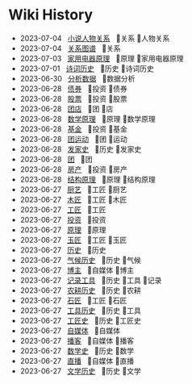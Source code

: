 # Wiki History

- 2023-07-04&nbsp;&nbsp; [小说人物关系](/0036_关系_人物关系)&nbsp;&nbsp; :bookmark:关系 :bookmark:人物关系
- 2023-07-04&nbsp;&nbsp; [关系图谱](/0035_关系)&nbsp;&nbsp; :bookmark:关系
- 2023-07-03&nbsp;&nbsp; [家用电器原理](/0034_原理_家用电器原理)&nbsp;&nbsp; :bookmark:原理 :bookmark:家用电器原理
- 2023-07-01&nbsp;&nbsp; [诗词历史](/0033_历史_诗词历史)&nbsp;&nbsp; :bookmark:历史 :bookmark:诗词历史
- 2023-06-30&nbsp;&nbsp; [分析数据](/0032_数据分析)&nbsp;&nbsp; :bookmark:数据分析
- 2023-06-28&nbsp;&nbsp; [债券](/0029_投资_债券)&nbsp;&nbsp; :bookmark:投资 :bookmark:债券
- 2023-06-28&nbsp;&nbsp; [股票](/0026_投资_股票)&nbsp;&nbsp; :bookmark:投资 :bookmark:股票
- 2023-06-28&nbsp;&nbsp; [团店](/0022_团_店)&nbsp;&nbsp; :bookmark:团 :bookmark:店
- 2023-06-28&nbsp;&nbsp; [数学原理](/0025_原理_数学原理)&nbsp;&nbsp; :bookmark:原理 :bookmark:数学原理
- 2023-06-28&nbsp;&nbsp; [基金](/0028_投资_基金)&nbsp;&nbsp; :bookmark:投资 :bookmark:基金
- 2023-06-28&nbsp;&nbsp; [团运动](/0030_团_运动)&nbsp;&nbsp; :bookmark:团 :bookmark:运动
- 2023-06-28&nbsp;&nbsp; [发家史](/0031_历史_发家史)&nbsp;&nbsp; :bookmark:历史 :bookmark:发家史
- 2023-06-28&nbsp;&nbsp; [团](/0023_团)&nbsp;&nbsp; :bookmark:团
- 2023-06-28&nbsp;&nbsp; [房产](/0027_投资_房产)&nbsp;&nbsp; :bookmark:投资 :bookmark:房产
- 2023-06-28&nbsp;&nbsp; [结构原理](/0024_原理_结构原理)&nbsp;&nbsp; :bookmark:原理 :bookmark:结构原理
- 2023-06-27&nbsp;&nbsp; [厨艺](/0021_工匠_厨艺)&nbsp;&nbsp; :bookmark:工匠 :bookmark:厨艺
- 2023-06-27&nbsp;&nbsp; [木匠](/0017_工匠_木匠)&nbsp;&nbsp; :bookmark:工匠 :bookmark:木匠
- 2023-06-27&nbsp;&nbsp; [工匠](/0015_工匠)&nbsp;&nbsp; :bookmark:工匠
- 2023-06-27&nbsp;&nbsp; [投资](/0010_投资)&nbsp;&nbsp; :bookmark:投资
- 2023-06-27&nbsp;&nbsp; [原理](/0009_原理)&nbsp;&nbsp; :bookmark:原理
- 2023-06-27&nbsp;&nbsp; [玉匠](/0019_工匠_玉匠)&nbsp;&nbsp; :bookmark:工匠 :bookmark:玉匠
- 2023-06-27&nbsp;&nbsp; [历史](/0003_历史)&nbsp;&nbsp; :bookmark:历史
- 2023-06-27&nbsp;&nbsp; [气候历史](/0006_历史_气候)&nbsp;&nbsp; :bookmark:历史 :bookmark:气候
- 2023-06-27&nbsp;&nbsp; [博主](/0012_自媒体_博主)&nbsp;&nbsp; :bookmark:自媒体 :bookmark:博主
- 2023-06-27&nbsp;&nbsp; [记录工具](/0005_历史_工具_记录)&nbsp;&nbsp; :bookmark:历史 :bookmark:工具 :bookmark:记录
- 2023-06-27&nbsp;&nbsp; [农耕历史](/0007_历史_农耕)&nbsp;&nbsp; :bookmark:历史 :bookmark:农耕
- 2023-06-27&nbsp;&nbsp; [石匠](/0018_工匠_石匠)&nbsp;&nbsp; :bookmark:工匠 :bookmark:石匠
- 2023-06-27&nbsp;&nbsp; [工具历史](/0004_历史_工具)&nbsp;&nbsp; :bookmark:历史 :bookmark:工具
- 2023-06-27&nbsp;&nbsp; [工匠史](/0016_历史_工匠史)&nbsp;&nbsp; :bookmark:历史 :bookmark:工匠史
- 2023-06-27&nbsp;&nbsp; [自媒体](/0011_自媒体)&nbsp;&nbsp; :bookmark:自媒体
- 2023-06-27&nbsp;&nbsp; [播客](/0014_自媒体_播客)&nbsp;&nbsp; :bookmark:自媒体 :bookmark:播客
- 2023-06-27&nbsp;&nbsp; [数学史](/0020_历史_数学)&nbsp;&nbsp; :bookmark:历史 :bookmark:数学
- 2023-06-27&nbsp;&nbsp; [直播](/0013_自媒体_直播)&nbsp;&nbsp; :bookmark:自媒体 :bookmark:直播
- 2023-06-27&nbsp;&nbsp; [文学历史](/0008_历史_文学)&nbsp;&nbsp; :bookmark:历史 :bookmark:文学
